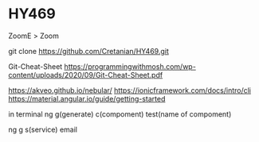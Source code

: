 # HY469
ZoomΕ > Zoom

git clone https://github.com/Cretanian/HY469.git

Git-Cheat-Sheet
https://programmingwithmosh.com/wp-content/uploads/2020/09/Git-Cheat-Sheet.pdf

https://akveo.github.io/nebular/
https://ionicframework.com/docs/intro/cli
https://material.angular.io/guide/getting-started


in terminal ng g(generate) c(compoment) test(name of compoment) 

ng g s(service) email